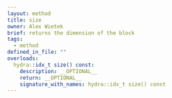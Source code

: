 ```yaml
---
layout: method
title: size
owner: Alex Wietek
brief: returns the dimension of the block
tags:
  - method
defined_in_file: ""
overloads:
  hydra::idx_t size() const:
    description: __OPTIONAL__
    return: __OPTIONAL__
    signature_with_names: hydra::idx_t size() const
---
```

